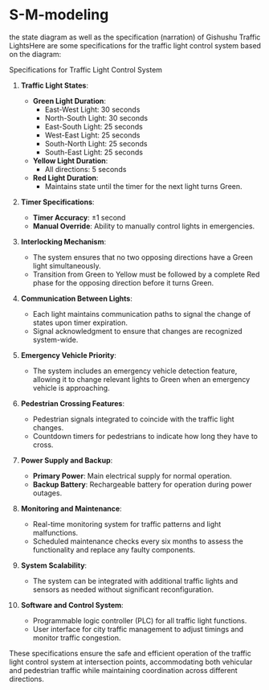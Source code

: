 # S-M-modeling
the state diagram as well as the specification (narration) of Gishushu Traffic LightsHere are some specifications for the traffic light control system based on the diagram:

Specifications for Traffic Light Control System

1. **Traffic Light States**:
   - **Green Light Duration**: 
     - East-West Light: 30 seconds
     - North-South Light: 30 seconds
     - East-South Light: 25 seconds
     - West-East Light: 25 seconds
     - South-North Light: 25 seconds
     - South-East Light: 25 seconds
   - **Yellow Light Duration**: 
     - All directions: 5 seconds
   - **Red Light Duration**: 
     - Maintains state until the timer for the next light turns Green.

2. **Timer Specifications**:
   - **Timer Accuracy**: ±1 second
   - **Manual Override**: Ability to manually control lights in emergencies.

3. **Interlocking Mechanism**:
   - The system ensures that no two opposing directions have a Green light simultaneously.
   - Transition from Green to Yellow must be followed by a complete Red phase for the opposing direction before it turns Green.

4. **Communication Between Lights**:
   - Each light maintains communication paths to signal the change of states upon timer expiration.
   - Signal acknowledgment to ensure that changes are recognized system-wide.

5. **Emergency Vehicle Priority**:
   - The system includes an emergency vehicle detection feature, allowing it to change relevant lights to Green when an emergency vehicle is approaching.

6. **Pedestrian Crossing Features**:
   - Pedestrian signals integrated to coincide with the traffic light changes.
   - Countdown timers for pedestrians to indicate how long they have to cross.

7. **Power Supply and Backup**:
   - **Primary Power**: Main electrical supply for normal operation.
   - **Backup Battery**: Rechargeable battery for operation during power outages.

8. **Monitoring and Maintenance**:
   - Real-time monitoring system for traffic patterns and light malfunctions.
   - Scheduled maintenance checks every six months to assess the functionality and replace any faulty components.

9. **System Scalability**:
   - The system can be integrated with additional traffic lights and sensors as needed without significant reconfiguration.

10. **Software and Control System**:
    - Programmable logic controller (PLC) for all traffic light functions.
    - User interface for city traffic management to adjust timings and monitor traffic congestion.

These specifications ensure the safe and efficient operation of the traffic light control system at intersection points, accommodating both vehicular and pedestrian traffic while maintaining coordination across different directions.

